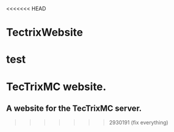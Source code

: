<<<<<<< HEAD
# TectrixWebsite
 
test
=======
# TecTrixMC website.
## A website for the TecTrixMC server.
>>>>>>> 2930191 (fix everything)
